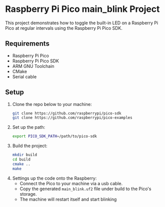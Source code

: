 # Raspberry Pi Pico main_blink Project

This project demonstrates how to toggle the built-in LED on a Raspberry Pi Pico at regular intervals using the Raspberry Pi Pico SDK.

## Requirements
- Raspberry Pi Pico
- Raspberry Pi Pico SDK
- ARM GNU Toolchain
- CMake
- Serial cable

## Setup
1. Clone the repo below to your machine:
   ```bash
   git clone https://github.com/raspberrypi/pico-sdk
   git clone https://github.com/raspberrypi/pico-examples
   ```
2. Set up the path:
   ```bash
   export PICO_SDK_PATH=/path/to/pico-sdk
   ```
3. Build the project:
   ```bash
   mkdir build
   cd build
   cmake ..
   make
   ```
4. Settings up the code onto the Raspberry:
   - Connect the Pico to your machine via a usb cable.
   - Copy the generated `main_blink.uf2` file under build to the Pico's storage.
   - The machine will restart itself and start blinking
